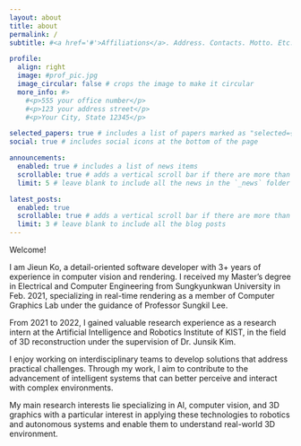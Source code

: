```yaml
---
layout: about
title: about
permalink: /
subtitle: #<a href='#'>Affiliations</a>. Address. Contacts. Motto. Etc.

profile:
  align: right
  image: #prof_pic.jpg
  image_circular: false # crops the image to make it circular
  more_info: #>
    #<p>555 your office number</p>
    #<p>123 your address street</p>
    #<p>Your City, State 12345</p>

selected_papers: true # includes a list of papers marked as "selected={true}"
social: true # includes social icons at the bottom of the page

announcements:
  enabled: true # includes a list of news items
  scrollable: true # adds a vertical scroll bar if there are more than 3 news items
  limit: 5 # leave blank to include all the news in the `_news` folder

latest_posts:
  enabled: true
  scrollable: true # adds a vertical scroll bar if there are more than 3 new posts items
  limit: 3 # leave blank to include all the blog posts
---
```


Welcome! 

I am Jieun Ko, a detail-oriented software developer with 3+ years of experience in computer vision and rendering. I received my Master’s degree in Electrical and Computer Engineering from Sungkyunkwan University in Feb. 2021, specializing in real-time rendering as a member of Computer Graphics Lab under the guidance of Professor Sungkil Lee.

From 2021 to 2022, I gained valuable research experience as a research intern at the Artificial Intelligence and Robotics Institute of KIST, in the field of 3D reconstruction under the supervision of Dr. Junsik Kim.

 I enjoy working on interdisciplinary teams to develop solutions that address practical challenges. Through my work, I aim to contribute to the advancement of intelligent systems that can better perceive and interact with complex environments.

My main research interests lie specializing in AI, computer vision, and 3D graphics with a particular interest in applying these technologies to robotics and autonomous systems and enable them to understand real-world 3D environment.